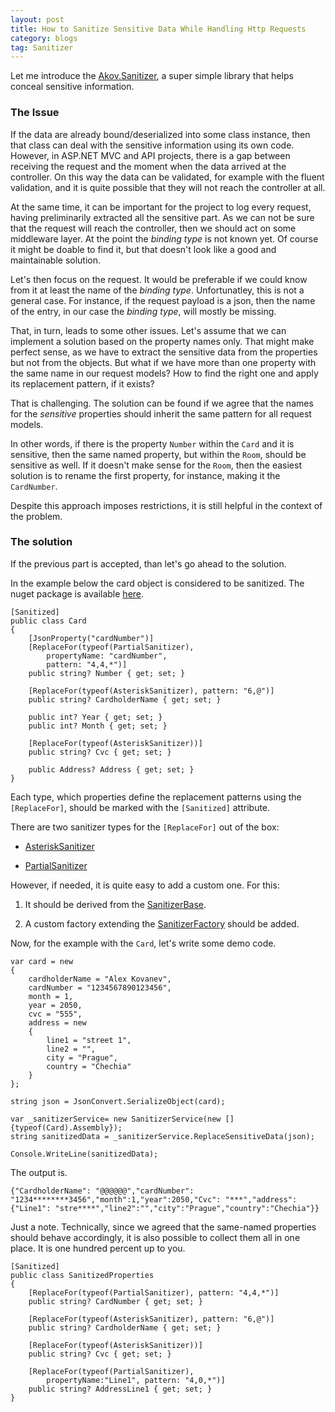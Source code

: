 ```yaml
---
layout: post
title: How to Sanitize Sensitive Data While Handling Http Requests
category: blogs
tag: Sanitizer
---
```


Let me introduce the [Akov.Sanitizer](https://github.com/akovanev/Sanitizer/), a super simple library that helps conceal sensitive information. 

### The Issue

If the data are already bound/deserialized into some class instance, then that class can deal with the sensitive information using its own code. However, in ASP.NET MVC and API projects, there is a gap between receiving the request and the moment when the data arrived at the controller. On this way the data can be validated, for example with the fluent validation, and it is quite possible that they will not reach the controller at all. 

At the same time, it can be important for the project to log every request, having preliminarily extracted all the sensitive part. As we can not be sure that the request will reach the controller, then we should act on some middleware layer. At the point the *binding type* is not known yet. Of course it might be doable to find it, but that doesn't look like a good and maintainable solution.

Let's then focus on the request. It would be preferable if we could know from it at least the name of the *binding type*. Unfortunatley, this is not a general case. For instance, if the request payload is a json, then the name of the entry, in our case the *binding type*, will mostly be missing. 

That, in turn, leads to some other issues. Let's assume that we can implement a solution based on the property names only. That might make perfect sense, as we have to extract the sensitive data from the properties but not from the objects. But what if we have more than one property with the same name in our request models? How to find the right one and apply its replacement pattern, if it exists?

That is challenging. The solution can be found if we agree that the names for the *sensitive* properties should inherit the same pattern for all request models.

In other words, if there is the property `Number` within the `Card` and it is sensitive, then the same named property, but within the `Room`, should be sensitive as well. If it doesn't make sense for the `Room`, then the easiest solution is to rename the first property, for instance, making it the `CardNumber`.

Despite this approach imposes restrictions, it is still helpful in the context of the problem.

### The solution

If the previous part is accepted, than let's go ahead to the solution.

In the example below the card object is considered to be sanitized. The nuget package is available [here](https://www.nuget.org/packages/Akov.Sanitizer/).
<pre><code class="language-cs">[Sanitized]
public class Card
{
    [JsonProperty("cardNumber")] 
    [ReplaceFor(typeof(PartialSanitizer), 
        propertyName: "cardNumber", 
        pattern: "4,4,*")]
    public string? Number { get; set; }

    [ReplaceFor(typeof(AsteriskSanitizer), pattern: "6,@")]
    public string? CardholderName { get; set; }

    public int? Year { get; set; }
    public int? Month { get; set; }

    [ReplaceFor(typeof(AsteriskSanitizer))]
    public string? Cvc { get; set; }

    public Address? Address { get; set; }
}
</code></pre>

Each type, which properties define the replacement patterns using the `[ReplaceFor]`, should be marked with the `[Sanitized]` attribute. 

There are two sanitizer types for the `[ReplaceFor]` out of the box: 

* [AsteriskSanitizer](https://github.com/akovanev/Sanitizer/blob/master/Akov.Sanitizer/Sanitizers/AsteriskSanitizer.cs)

* [PartialSanitizer](https://github.com/akovanev/Sanitizer/blob/master/Akov.Sanitizer/Sanitizers/PartialSanitizer.cs)

However, if needed, it is quite easy to add a custom one. For this:

1. It should be derived from the [SanitizerBase](https://github.com/akovanev/Sanitizer/blob/master/Akov.Sanitizer/Sanitizers/SanitizerBase.cs). 

2. A custom factory extending the [SanitizerFactory](https://github.com/akovanev/Sanitizer/blob/master/Akov.Sanitizer/Sanitizers/SanitizerFactory.cs) should be added.

Now, for the example with the `Card`, let's write some demo code.

<pre><code class="language-cs">var card = new
{
    cardholderName = "Alex Kovanev",
    cardNumber = "1234567890123456",
    month = 1,
    year = 2050,
    cvc = "555",
    address = new
    {
        line1 = "street 1",
        line2 = "",
        city = "Prague",
        country = "Chechia"
    }
};

string json = JsonConvert.SerializeObject(card);

var _sanitizerService= new SanitizerService(new []{typeof(Card).Assembly});
string sanitizedData = _sanitizerService.ReplaceSensitiveData(json);

Console.WriteLine(sanitizedData);
</code></pre>

The output is.
<pre><code class="nohighlight">{"CardholderName": "@@@@@@","cardNumber": "1234********3456","month":1,"year":2050,"Cvc": "***","address":{"Line1": "stre****","line2":"","city":"Prague","country":"Chechia"}}</code></pre>

Just a note. Technically, since we agreed that the same-named properties should behave accordingly, it is also possible to collect them all in one place. It is one hundred percent up to you.

<pre><code class="language-cs">[Sanitized]
public class SanitizedProperties
{
    [ReplaceFor(typeof(PartialSanitizer), pattern: "4,4,*")]
    public string? CardNumber { get; set; }

    [ReplaceFor(typeof(AsteriskSanitizer), pattern: "6,@")]
    public string? CardholderName { get; set; }

    [ReplaceFor(typeof(AsteriskSanitizer))]
    public string? Cvc { get; set; }

    [ReplaceFor(typeof(PartialSanitizer), 
        propertyName:"Line1", pattern: "4,0,*")]
    public string? AddressLine1 { get; set; }
}
</code></pre>